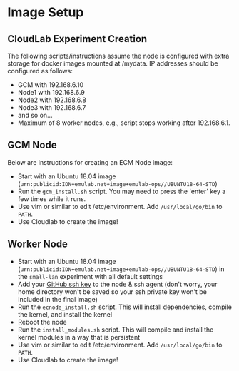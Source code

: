 # Image Setup

## CloudLab Experiment Creation

The following scripts/instructions assume the node is configured with extra storage for docker images mounted at /mydata.
IP addresses should be configured as follows:
* GCM with 192.168.6.10
* Node1 with 192.168.6.9
* Node2 with 192.168.6.8
* Node3 with 192.168.6.7
* and so on...
* Maximum of 8 worker nodes, e.g., script stops working after 192.168.6.1.

## GCM Node

Below are instructions for creating an ECM Node image:
* Start with an Ubuntu 18.04 image (```urn:publicid:IDN+emulab.net+image+emulab-ops//UBUNTU18-64-STD```)
* Run the ```gcm_install.sh``` script. You may need to press the 'enter' key a few times while it runs.
* Use vim or similar to edit /etc/environment. Add ```/usr/local/go/bin``` to ```PATH```.
* Use Cloudlab to create the image!

## Worker Node

* Start with an Ubuntu 18.04 image (```urn:publicid:IDN+emulab.net+image+emulab-ops//UBUNTU18-64-STD```) in the ```small-lan``` experiment with all default settings
* Add your [GitHub ssh key](https://docs.github.com/en/authentication/connecting-to-github-with-ssh/generating-a-new-ssh-key-and-adding-it-to-the-ssh-agent) 
to the node & ssh agent (don't worry, your home directory won't be saved so your ssh private key won't be included in the final image)
* Run the ```ecnode_install.sh``` script. This will install dependencies, compile the kernel, and install the kernel
* Reboot the node
* Run the ```install_modules.sh``` script. This will compile and install the kernel modules in a way that is persistent
* Use vim or similar to edit /etc/environment. Add ```/usr/local/go/bin``` to ```PATH```.
* Use Cloudlab to create the image!
